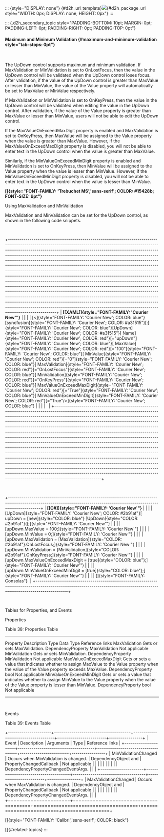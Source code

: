 ::: {style="DISPLAY: none"}
[](ms-xhelp:///?Id=d2h_url_template){#d2h_url_template}![](!package_url!){#d2h_package_url style="WIDTH: 0px; DISPLAY: none; HEIGHT: 0px"}
:::

::: {.d2h_secondary_topic style="PADDING-BOTTOM: 10pt; MARGIN: 0pt; PADDING-LEFT: 0pt; PADDING-RIGHT: 0pt; PADDING-TOP: 0pt"}
#### Maximum and Minimum Validation {#maximum-and-minimum-validation style="tab-stops: 0pt"}

 

The UpDown control supports maximum and minimum validation. If MaxValidation or MinValidation is set to OnLostFocus, then the value in the UpDown control will be validated when the UpDown control loses focus. After validation, if the value of the UpDown control is greater than MaxValue or lesser than MinValue, the value of the Value property will automatically be set to MaxValue or MinValue respectively.

If MaxValidation or MinValidation is set to OnKeyPress, then the value in the UpDown control will be validated when editing the value in the UpDown control. After validation, if the value of the Value property is greater than MaxValue or lesser than MinValue, users will not be able to edit the UpDown control.

If the MaxValueOnExceedMaxDigit property is enabled and MaxValidation is set to OnKeyPress, then MaxValue will be assigned to the Value property when the value is greater than MaxValue. However, if the MaxValueOnExceedMaxDigit property is disabled, you will not be able to enter text in the UpDown control when the value is greater than MaxValue.

Similarly, if the MinValueOnExceedMinDigit property is enabled and MinValidation is set to OnKeyPress, then MinValue will be assigned to the Value property when the value is lesser than MinValue. However, if the MinValueOnExceedMinDigit property is disabled, you will not be able to enter text in the UpDown control when the value is lesser than MinValue.

**[]{style="FONT-FAMILY: 'Trebuchet MS','sans-serif'; COLOR: #15428b; FONT-SIZE: 9pt"}** 

Using MaxValidation and MinValidation

MaxValidation and MinValidation can be set for the UpDown control, as shown in the following code snippets.

 

+------------------------------------------------------------------------------------------------------------------------------------------------------------------------------------------------------------------------------------------------------------------------------------------------------------------------------------------------------------------------------------------------------------------------------------------------------------------------------------------------------------------------------------------------------------------------------------------------------------------------------------------------------------------------------------------------------------------------------------------------------------------------------------------------------------------------------------------------------------------------------------------------------------------------------------------------------------------------------------------------------------------------------------------------------------------------------------------------------------------------------------------------------------+
| **[\[XAML\]]{style="FONT-FAMILY: 'Courier New'"}**                                                                                                                                                                                                                                                                                                                                                                                                                                                                                                                                                                                                                                                                                                                                                                                                                                                                                                                                                                                                                                                                                                         |
|                                                                                                                                                                                                                                                                                                                                                                                                                                                                                                                                                                                                                                                                                                                                                                                                                                                                                                                                                                                                                                                                                                                                                            |
| [\<]{style="FONT-FAMILY: 'Courier New'; COLOR: blue"}[syncfusion]{style="FONT-FAMILY: 'Courier New'; COLOR: #a31515"}[:]{style="FONT-FAMILY: 'Courier New'; COLOR: blue"}[UpDown]{style="FONT-FAMILY: 'Courier New'; COLOR: #a31515"}[ Name]{style="FONT-FAMILY: 'Courier New'; COLOR: red"}[=\"upDown\"]{style="FONT-FAMILY: 'Courier New'; COLOR: blue"}[ MaxValue]{style="FONT-FAMILY: 'Courier New'; COLOR: red"}[=\"100\"]{style="FONT-FAMILY: 'Courier New'; COLOR: blue"}[ MinValue]{style="FONT-FAMILY: 'Courier New'; COLOR: red"}[=\"0\"]{style="FONT-FAMILY: 'Courier New'; COLOR: blue"}[ MaxValidation]{style="FONT-FAMILY: 'Courier New'; COLOR: red"}[=\"OnLostFocus\"]{style="FONT-FAMILY: 'Courier New'; COLOR: blue"}[ MinValidation]{style="FONT-FAMILY: 'Courier New'; COLOR: red"}[=\"OnKeyPress\"]{style="FONT-FAMILY: 'Courier New'; COLOR: blue"}[ MaxValueOnExceedMaxDigit]{style="FONT-FAMILY: 'Courier New'; COLOR: red"}[=\"True\"]{style="FONT-FAMILY: 'Courier New'; COLOR: blue"}[ MinValueOnExceedMinDigit]{style="FONT-FAMILY: 'Courier New'; COLOR: red"}[=\"True\"/\>]{style="FONT-FAMILY: 'Courier New'; COLOR: blue"} |
|                                                                                                                                                                                                                                                                                                                                                                                                                                                                                                                                                                                                                                                                                                                                                                                                                                                                                                                                                                                                                                                                                                                                                            |
|                                                                                                                                                                                                                                                                                                                                                                                                                                                                                                                                                                                                                                                                                                                                                                                                                                                                                                                                                                                                                                                                                                                                                            |
+------------------------------------------------------------------------------------------------------------------------------------------------------------------------------------------------------------------------------------------------------------------------------------------------------------------------------------------------------------------------------------------------------------------------------------------------------------------------------------------------------------------------------------------------------------------------------------------------------------------------------------------------------------------------------------------------------------------------------------------------------------------------------------------------------------------------------------------------------------------------------------------------------------------------------------------------------------------------------------------------------------------------------------------------------------------------------------------------------------------------------------------------------------+

 

+----------------------------------------------------------------------------------------------------------------------------------------------------------------------------+
| **[\[C#\]]{style="FONT-FAMILY: 'Courier New'"}**                                                                                                                           |
|                                                                                                                                                                            |
| [UpDown]{style="FONT-FAMILY: 'Courier New'; COLOR: #2b91af"}[ upDown = [new]{style="COLOR: blue"} [UpDown]{style="COLOR: #2b91af"}();]{style="FONT-FAMILY: 'Courier New'"} |
|                                                                                                                                                                            |
| [upDown.MaxValue = 100;]{style="FONT-FAMILY: 'Courier New'"}                                                                                                               |
|                                                                                                                                                                            |
| [upDown.MinValue = 0;]{style="FONT-FAMILY: 'Courier New'"}                                                                                                                 |
|                                                                                                                                                                            |
| [upDown.MaxValidation = [MaxValidation]{style="COLOR: #2b91af"}.OnLostFocus;]{style="FONT-FAMILY: 'Courier New'"}                                                          |
|                                                                                                                                                                            |
| [upDown.MinValidation = [MinValidation]{style="COLOR: #2b91af"}.OnKeyPress;]{style="FONT-FAMILY: 'Courier New'"}                                                           |
|                                                                                                                                                                            |
| [upDown.MaxValueOnExceedMaxDigit = [true]{style="COLOR: blue"};]{style="FONT-FAMILY: 'Courier New'"}                                                                       |
|                                                                                                                                                                            |
| [upDown.MinValueOnExceedMinDigit = [true]{style="COLOR: blue"};]{style="FONT-FAMILY: 'Courier New'"}                                                                       |
|                                                                                                                                                                            |
| []{style="FONT-FAMILY: Consolas"}                                                                                                                                          |
+----------------------------------------------------------------------------------------------------------------------------------------------------------------------------+

 

Tables for Properties, and Events

Properties

Table 38: Properties Table

  -------------------------- ---------------------------------------------------------------------------------------------------------------------------------------------------- -------------------- --------------- -----------------
  Property                   Description                                                                                                                                          Type                 Data Type       Reference links
  MaxValidation              Gets or sets MaxValidation.                                                                                                                          DependencyProperty   MaxValidation   Not applicable
  MinValidation              Gets or sets MinValidation.                                                                                                                          DependencyProperty   MinValidation   Not applicable
  MaxValueOnExceedMaxDigit   Gets or sets a value that indicates whether to assign MaxValue to the Value property when the value of the Value property exceeds MaxValue.          DependencyProperty   bool            Not applicable
  MinValueOnExceedMinDigit   Gets or sets a value that indicates whether to assign MinValue to the Value property when the value of the Value property is lesser than MinValue.   DependencyProperty   bool            Not applicable
  -------------------------- ---------------------------------------------------------------------------------------------------------------------------------------------------- -------------------- --------------- -----------------

 

Events

Table 39: Events Table

+----------------------+---------------------------------------+-------------------------------------+-------------------------+-----------------+
| Event                | Description                           | Arguments                           | Type                    | Reference links |
+----------------------+---------------------------------------+-------------------------------------+-------------------------+-----------------+
| MinValidationChanged | Occurs when MinValidation is changed. | DependencyObject and                | PropertyChangedCallback | Not applicable  |
|                      |                                       |                                     |                         |                 |
|                      |                                       | DependencyPropertyChangedEventArgs. |                         |                 |
+----------------------+---------------------------------------+-------------------------------------+-------------------------+-----------------+
| MaxValidationChanged | Occurs when MaxValidation is changed. | DependencyObject and                | PropertyChangedCallback | Not applicable  |
|                      |                                       |                                     |                         |                 |
|                      |                                       | DependencyPropertyChangedEventArgs. |                         |                 |
+======================+=======================================+=====================================+=========================+=================+

[]{style="FONT-FAMILY: 'Calibri','sans-serif'; COLOR: black"} 

[]{#related-topics}
:::
